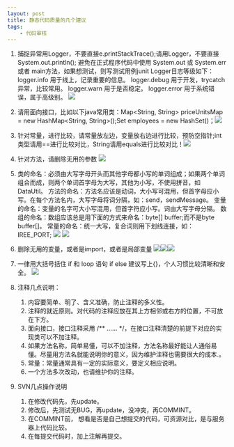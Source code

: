 ```yaml
---
layout: post
title: 静态代码质量的几个建议
tags:
    - 代码审核
---
```




1.	捕捉异常用Logger，不要直接e.printStackTrace();请用Logger，不要直接System.out.println();
避免在正式程序代码中使用 System.out 或 System.err 或者 main方法，如果想测试，则写测试用例junit
Logger日志等级如下：
logger.info 用于线上，记录重要的信息。
logger.debug 用于开发，trycatch异常，比较常用。
logger.warn 用于是否稳定。
logger.error 用于系统错误，属于高级别。
![](http://cdn.jasonsoso.com/2016/sc1.png) 

2.	请用面向接口，比如以下java常用类：Map<String, String> priceUnitsMap = new HashMap<String, String>();Set employees = new HashSet()；![](http://cdn.jasonsoso.com/2016/sc2.png) 

3. 	针对常量，进行比较，请常量放左边，变量放右边进行比较，预防空指针;int类型请用==进行比较对比，String请用equals进行比较对比！![](http://cdn.jasonsoso.com/2016/sc3.png) 

4.	针对方法，请删除无用的参数
![](http://cdn.jasonsoso.com/2016/sc4.png) 

5.	类的命名：必须由大写字母开头而其他字母都小写的单词组成；如果两个单词组合而成，则两个单词首字母为大写，其他为小写，不使用拼音，如DataUtil。
方法的命名：方法名应该是动词，大小写可混用，但首字母应小写。在每个方法名内，大写字母将词分隔，如：send，sendMessage。
变量的命名：变量的名字可大小写混用，但首字符应小写。词由大写字母分隔。
数组的命名：数组应该总是用下面的方式来命名：byte[] buffer;而不是byte buffer[]。
常量的命名：统一大写，复合词则用下划线连接，如：IREE_PORT;
![](http://cdn.jasonsoso.com/2016/sc5.png) 
![](http://cdn.jasonsoso.com/2016/sc5-2.png) 


6.	 删除无用的变量，或者是import，或者是局部变量
![](http://cdn.jasonsoso.com/2016/sc6.png)![](http://cdn.jasonsoso.com/2016/sc6-2.png)![](http://cdn.jasonsoso.com/2016/sc6-3.png) 
	

7.	 一律用大括号括住 if 和 loop 语句
if else 建议写上{}，个人习惯比较清晰和安全。
![](http://cdn.jasonsoso.com/%40%2F2016%2Fsc7.png) 

8. 注释几点说明：
	1.	 内容要简单、明了、含义准确，防止注释的多义性。
	2. 	注释的就近原则。对代码的注释应放在其上方相邻或右方的位置，不可放在下方。
	3. 	面向接口，接口注释采用 /** …… */，在接口注释清楚的前提下对应的实现类可以不加注释。
	4. 	如果方法名称，简单易懂，可以不加注释，方法名称最好能让人通俗易懂。尽量用方法名就能说明你的意义，因为维护注释也需要很大的成本.。
	5. 	常量：常量通常具有一定的实际意义，要定义相应说明。
	6. 	一个方法多次改动，也请维护你的注释。




9. 	SVN几点操作说明
	1. 	在修改代码先，先update。
	2. 	修改后，先测试无BUG，再update，没冲突，再COMMINT。
	3. 	在COMMINT前， 想看是否是自己想提交的代码，可资源对比，是与服务器上代码比较。
	4.	 在每提交代码时，加上注解再提交。


